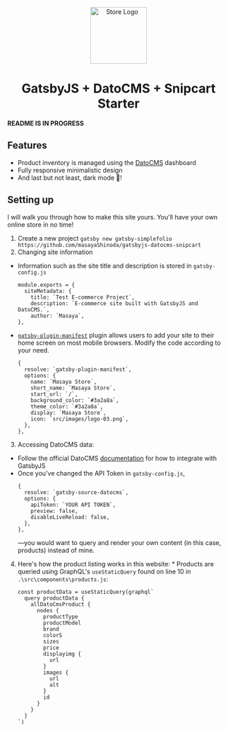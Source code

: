 <p align="center">
  <a href="https://masayastore.netlify.app">
    <img alt="Store Logo" src="https://masayastore.netlify.app/static/logo-03-ddcb0a0dcba9574b7ccdce8950548bbb.png" width="128" />
  </a>
</p>
<h1 align="center">
  GatsbyJS + DatoCMS + Snipcart Starter
</h1>

**README IS IN PROGRESS**

## Features
* Product inventory is managed using the [DatoCMS](https://www.datocms.com/) dashboard
* Fully responsive minimalistic design
* And last but not least, dark mode :first_quarter_moon_with_face:!

## Setting up
I will walk you through how to make this site yours. You'll have your own online store in no time!
1. Create a new project
`gatsby new gatsby-simplefolio https://github.com/masayaShinoda/gatsbyjs-datocms-snipcart`
2. Changing site information
  * Information such as the site title and description is stored in `gatsby-config.js` 
    ```
    module.exports = {
      siteMetadata: {
        title: `Test E-commerce Project`,
        description: `E-commerce site built with GatsbyJS and DatoCMS.`,
        author: `Masaya`,
    },    
    ```
  * [`gatsby-plugin-manifest`](https://www.gatsbyjs.com/plugins/gatsby-plugin-manifest/) plugin allows users to add your site to their home screen on most mobile browsers. Modify the code according to your need.
    ```
    {
      resolve: `gatsby-plugin-manifest`,
      options: {
        name: `Masaya Store`,
        short_name: `Masaya Store`,
        start_url: `/`,
        background_color: `#3a2a8a`,
        theme_color: `#3a2a8a`,
        display: `Masaya Store`,
        icon: `src/images/logo-03.png`,
      },
    },
    ```
3. Accessing DatoCMS data:
  * Follow the official DatoCMS [documentation](https://www.datocms.com/docs/gatsby) for how to integrate with GatsbyJS
  * Once you've changed the API Token in `gatsby-config.js`,
    ```
    {
      resolve: `gatsby-source-datocms`,
      options: {
        apiToken: `YOUR API TOKEN`,
        preview: false,
        disableLiveReload: false,
      },
    },
    ```
    —you would want to query and render your own content (in this case, products) instead of mine.
  4. Here's how the product listing works in this website:
    * Products are queried using GraphQL's `useStaticQuery` found on line 10 in `.\src\components\products.js`:
      ```
      const productData = useStaticQuery(graphql`
        query productData {
          allDatoCmsProduct {
            nodes {
              productType
              productModel
              brand
              colorS
              sizes
              price
              displayimg {
                url
              }
              images {
                url
                alt
              }
              id
            }
          }
        }
      `)
      ```
